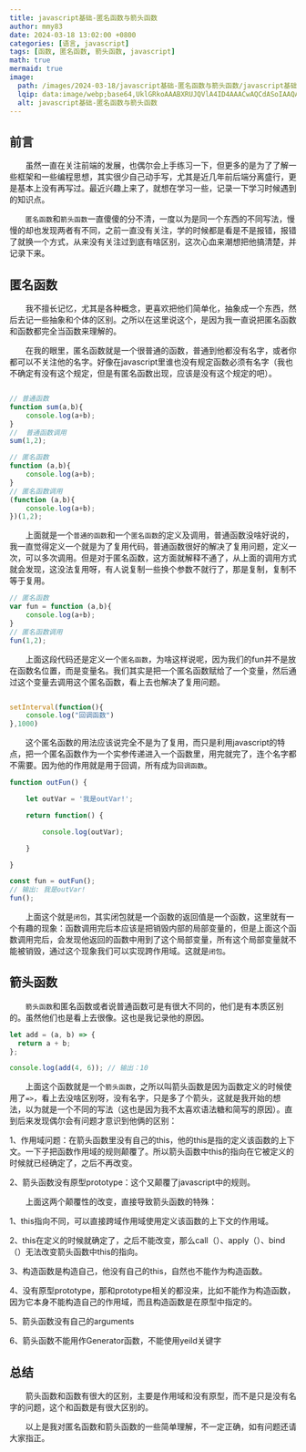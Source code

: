 ```yaml
---
title: javascript基础-匿名函数与箭头函数
author: mmy83
date: 2024-03-18 13:02:00 +0800
categories: [语言, javascript]
tags: [函数, 匿名函数, 箭头函数, javascript]
math: true
mermaid: true
image:
  path: /images/2024-03-18/javascript基础-匿名函数与箭头函数/javascript基础-匿名函数与箭头函数-00.jpeg
  lqip: data:image/webp;base64,UklGRkoAAABXRUJQVlA4ID4AAACwAQCdASoIAAQAAUAmJQBOgCHfTDWAAP6EGsll/YOYw2ArPe0DT3aEiIsWmqTOunhUr3EJHxf0ez1bcYNAAA==
  alt: javascript基础-匿名函数与箭头函数
---
```


## 前言

&emsp;&emsp;虽然一直在关注前端的发展，也偶尔会上手练习一下，但更多的是为了了解一些框架和一些编程思想，其实很少自己动手写，尤其是近几年前后端分离盛行，更是基本上没有再写过。最近兴趣上来了，就想在学习一些，记录一下学习时候遇到的知识点。

&emsp;&emsp;```匿名函数```和```箭头函数```一直傻傻的分不清，一度以为是同一个东西的不同写法，慢慢的却也发现两者有不同，之前一直没有关注，学的时候都是看是不是报错，报错了就换一个方式，从来没有关注过到底有啥区别，这次心血来潮想把他搞清楚，并记录下来。

## 匿名函数

&emsp;&emsp;我不擅长记忆，尤其是各种概念，更喜欢把他们简单化，抽象成一个东西，然后去记一些抽象和个体的区别。之所以在这里说这个，是因为我一直说把匿名函数和函数都完全当函数来理解的。

&emsp;&emsp;在我的眼里，匿名函数就是一个很普通的函数，普通到他都没有名字，或者你都可以不关注他的名字。好像在javascript里谁也没有规定函数必须有名字（我也不确定有没有这个规定，但是有匿名函数出现，应该是没有这个规定的吧）。

```javascript

// 普通函数
function sum(a,b){
    console.log(a+b);
}
//  普通函数调用
sum(1,2);

// 匿名函数
function (a,b){
    console.log(a+b);
}
// 匿名函数调用
(function (a,b){
    console.log(a+b);
})(1,2);

```

&emsp;&emsp;上面就是一个```普通的函数```和一个```匿名函数```的定义及调用，普通函数没啥好说的，我一直觉得定义一个就是为了复用代码，普通函数很好的解决了复用问题，定义一次，可以多次调用。但是对于匿名函数，这方面就解释不通了，从上面的调用方式就会发现，这没法复用呀，有人说复制一些换个参数不就行了，那是复制，复制不等于复用。

```javascript
// 匿名函数
var fun = function (a,b){
    console.log(a+b);
}
// 匿名函数调用
fun(1,2);
```

&emsp;&emsp;上面这段代码还是定义一个```匿名函数```，为啥这样说呢，因为我们的fun并不是放在函数名位置，而是变量名。我们其实是把一个匿名函数赋给了一个变量，然后通过这个变量去调用这个匿名函数，看上去也解决了复用问题。

```javascript

setInterval(function(){
    console.log("回调函数")
},1000)

```

&emsp;&emsp;这个匿名函数的用法应该说完全不是为了复用，而只是利用javascript的特点，把一个匿名函数作为一个实参传递进入一个函数里，用完就完了，连个名字都不需要。因为他的作用就是用于回调，所有成为```回调函数```。

```javascript
function outFun() {

    let outVar = '我是outVar!';

    return function() {

        console.log(outVar);

    }

}

const fun = outFun();
// 输出: 我是outVar!
fun(); 
```

&emsp;&emsp;上面这个就是```闭包```，其实闭包就是一个函数的返回值是一个函数，这里就有一个有趣的现象：函数调用完后本应该是把销毁内部的局部变量的，但是上面这个函数调用完后，会发现他返回的函数中用到了这个局部变量，所有这个局部变量就不能被销毁，通过这个现象我们可以实现跨作用域。这就是```闭包```。

## 箭头函数

&emsp;&emsp;```箭头函数```和匿名函数或者说普通函数可是有很大不同的，他们是有本质区别的。虽然他们也是看上去很像。这也是我记录他的原因。

```javascript
let add = (a, b) => {
  return a + b;
};

console.log(add(4, 6)); // 输出：10
```

&emsp;&emsp;上面这个函数就是一个```箭头函数```，之所以叫箭头函数是因为函数定义的时候使用了```=>```，看上去没啥区别呀，没有名字，只是多了个箭头，这就是我开始的想法，以为就是一个不同的写法（这也是因为我不太喜欢语法糖和简写的原因）。直到后来发现偶尔会有问题才意识到他俩的区别：

1、作用域问题：在箭头函数里没有自己的this，他的this是指的定义该函数的上下文。一下子把函数作用域的规则颠覆了。所以箭头函数中this的指向在它被定义的时候就已经确定了，之后不再改变。

2、箭头函数没有原型prototype：这个又颠覆了javascript中的规则。

&emsp;&emsp;上面这两个颠覆性的改变，直接导致箭头函数的特殊：

1、this指向不同，可以直接跨域作用域使用定义该函数的上下文的作用域。

2、this在定义的时候就确定了，之后不能改变，那么call（）、apply（）、bind（）无法改变箭头函数中this的指向。

3、构造函数是构造自己，他没有自己的this，自然也不能作为构造函数。

4、没有原型prototype，那和prototype相关的都没来，比如不能作为构造函数，因为它本身不能构造自己的作用域，而且构造函数是在原型中指定的。

5、箭头函数没有自己的arguments

6、箭头函数不能用作Generator函数，不能使用yeild关键字

## 总结

&emsp;&emsp;箭头函数和函数有很大的区别，主要是作用域和没有原型，而不是只是没有名字的问题，这个和函数是有很大区别的。

&emsp;&emsp;以上是我对匿名函数和箭头函数的一些简单理解，不一定正确，如有问题还请大家指正。
